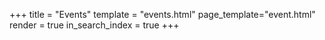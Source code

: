 +++
title = "Events"
template = "events.html"
page_template="event.html"
render = true
in_search_index = true
+++


